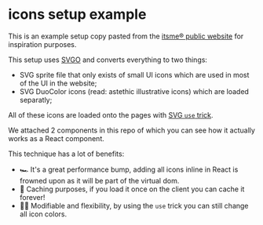 # icons setup example

This is an example setup copy pasted from the [itsme® public website](https://www.itsme-id.com/) for inspiration purposes.

This setup uses [SVGO](https://github.com/svg/svgo) and converts everything to two things:
- SVG sprite file that only exists of small UI icons which are used in most of the UI in the website;
- SVG DuoColor icons (read: astethic illustrative icons) which are loaded separatly;

All of these icons are loaded onto the pages with [SVG `use` trick](https://css-tricks.com/svg-use-with-external-reference-take-2/).

We attached 2 components in this repo of which you can see how it actually works as a React component.

This technique has a lot of benefits:
- 🏎️ It's a great performance bump, adding all icons inline in React is frowned upon as it will be part of the virtual dom.
- 💽 Caching purposes, if you load it once on the client you can cache it forever!
- 💅🏻 Modifiable and flexibility, by using the `use` trick you can still change all icon colors.

